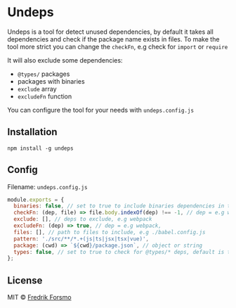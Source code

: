 # Undeps

Undeps is a tool for detect unused dependencies, by default it takes all dependencies and check if the package name exists in files. To make the tool more strict you can change the `checkFn`, e.g check for `import` or `require`

It will also exclude some dependencies:

- `@types/` packages
- packages with binaries
- `exclude` array
- `excludeFn` function

You can configure the tool for your needs with `undeps.config.js`

## Installation

```
npm install -g undeps
```

## Config

Filename: `undeps.config.js`

```js
module.exports = {
  binaries: false, // set to true to include binaries dependencies in the search, default is to ignore
  checkFn: (dep, file) => file.body.indexOf(dep) !== -1, // dep = e.g webpack, file = { name, path, body }
  exclude: [], // deps to exclude, e.g webpack
  excludeFn: (dep) => true, // dep = e.g webpack,
  files: [], // path to files to include, e.g ./babel.config.js
  pattern: './src/**/*.+(js|ts|jsx|tsx|vue)',
  package: (cwd) => `${cwd}/package.json`, // object or string
  types: false, // set to true to check for @types/* deps, default is to ignore
};
```

## License

MIT © [Fredrik Forsmo](https://github.com/frozzare)
